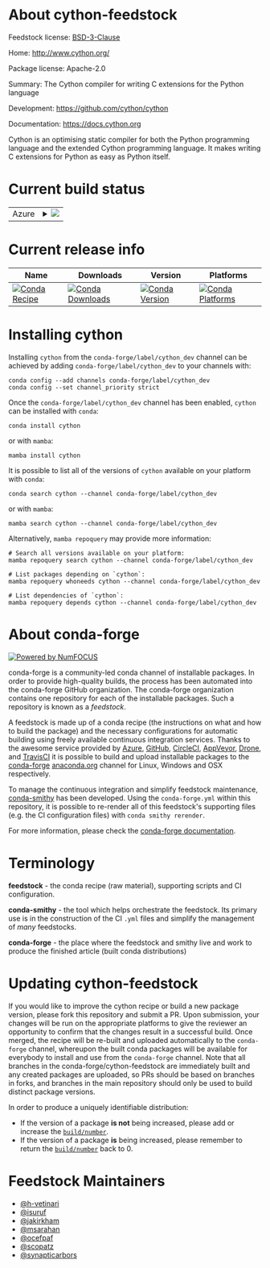 About cython-feedstock
======================

Feedstock license: [BSD-3-Clause](https://github.com/conda-forge/cython-feedstock/blob/main/LICENSE.txt)

Home: http://www.cython.org/

Package license: Apache-2.0

Summary: The Cython compiler for writing C extensions for the Python language

Development: https://github.com/cython/cython

Documentation: https://docs.cython.org

Cython is an optimising static compiler for both the Python programming
language and the extended Cython programming language. It makes writing C
extensions for Python as easy as Python itself.


Current build status
====================


<table>
    
  <tr>
    <td>Azure</td>
    <td>
      <details>
        <summary>
          <a href="https://dev.azure.com/conda-forge/feedstock-builds/_build/latest?definitionId=216&branchName=main">
            <img src="https://dev.azure.com/conda-forge/feedstock-builds/_apis/build/status/cython-feedstock?branchName=main">
          </a>
        </summary>
        <table>
          <thead><tr><th>Variant</th><th>Status</th></tr></thead>
          <tbody><tr>
              <td>linux_64_is_python_minfalseuse_noarchFalse</td>
              <td>
                <a href="https://dev.azure.com/conda-forge/feedstock-builds/_build/latest?definitionId=216&branchName=main">
                  <img src="https://dev.azure.com/conda-forge/feedstock-builds/_apis/build/status/cython-feedstock?branchName=main&jobName=linux&configuration=linux%20linux_64_is_python_minfalseuse_noarchFalse" alt="variant">
                </a>
              </td>
            </tr><tr>
              <td>linux_64_is_python_minfalseuse_noarchTrue</td>
              <td>
                <a href="https://dev.azure.com/conda-forge/feedstock-builds/_build/latest?definitionId=216&branchName=main">
                  <img src="https://dev.azure.com/conda-forge/feedstock-builds/_apis/build/status/cython-feedstock?branchName=main&jobName=linux&configuration=linux%20linux_64_is_python_minfalseuse_noarchTrue" alt="variant">
                </a>
              </td>
            </tr><tr>
              <td>linux_64_is_python_mintrueuse_noarchFalse</td>
              <td>
                <a href="https://dev.azure.com/conda-forge/feedstock-builds/_build/latest?definitionId=216&branchName=main">
                  <img src="https://dev.azure.com/conda-forge/feedstock-builds/_apis/build/status/cython-feedstock?branchName=main&jobName=linux&configuration=linux%20linux_64_is_python_mintrueuse_noarchFalse" alt="variant">
                </a>
              </td>
            </tr><tr>
              <td>linux_64_is_python_mintrueuse_noarchTrue</td>
              <td>
                <a href="https://dev.azure.com/conda-forge/feedstock-builds/_build/latest?definitionId=216&branchName=main">
                  <img src="https://dev.azure.com/conda-forge/feedstock-builds/_apis/build/status/cython-feedstock?branchName=main&jobName=linux&configuration=linux%20linux_64_is_python_mintrueuse_noarchTrue" alt="variant">
                </a>
              </td>
            </tr><tr>
              <td>linux_aarch64_is_python_minfalsepython3.11.____cpythonuse_noarchFalse</td>
              <td>
                <a href="https://dev.azure.com/conda-forge/feedstock-builds/_build/latest?definitionId=216&branchName=main">
                  <img src="https://dev.azure.com/conda-forge/feedstock-builds/_apis/build/status/cython-feedstock?branchName=main&jobName=linux&configuration=linux%20linux_aarch64_is_python_minfalsepython3.11.____cpythonuse_noarchFalse" alt="variant">
                </a>
              </td>
            </tr><tr>
              <td>linux_aarch64_is_python_minfalsepython3.12.____cpythonuse_noarchFalse</td>
              <td>
                <a href="https://dev.azure.com/conda-forge/feedstock-builds/_build/latest?definitionId=216&branchName=main">
                  <img src="https://dev.azure.com/conda-forge/feedstock-builds/_apis/build/status/cython-feedstock?branchName=main&jobName=linux&configuration=linux%20linux_aarch64_is_python_minfalsepython3.12.____cpythonuse_noarchFalse" alt="variant">
                </a>
              </td>
            </tr><tr>
              <td>linux_aarch64_is_python_minfalsepython3.13.____cp313use_noarchFalse</td>
              <td>
                <a href="https://dev.azure.com/conda-forge/feedstock-builds/_build/latest?definitionId=216&branchName=main">
                  <img src="https://dev.azure.com/conda-forge/feedstock-builds/_apis/build/status/cython-feedstock?branchName=main&jobName=linux&configuration=linux%20linux_aarch64_is_python_minfalsepython3.13.____cp313use_noarchFalse" alt="variant">
                </a>
              </td>
            </tr><tr>
              <td>linux_aarch64_is_python_minfalsepython3.14.____cp314tuse_noarchFalse</td>
              <td>
                <a href="https://dev.azure.com/conda-forge/feedstock-builds/_build/latest?definitionId=216&branchName=main">
                  <img src="https://dev.azure.com/conda-forge/feedstock-builds/_apis/build/status/cython-feedstock?branchName=main&jobName=linux&configuration=linux%20linux_aarch64_is_python_minfalsepython3.14.____cp314tuse_noarchFalse" alt="variant">
                </a>
              </td>
            </tr><tr>
              <td>linux_aarch64_is_python_minfalsepython3.14.____cp314use_noarchFalse</td>
              <td>
                <a href="https://dev.azure.com/conda-forge/feedstock-builds/_build/latest?definitionId=216&branchName=main">
                  <img src="https://dev.azure.com/conda-forge/feedstock-builds/_apis/build/status/cython-feedstock?branchName=main&jobName=linux&configuration=linux%20linux_aarch64_is_python_minfalsepython3.14.____cp314use_noarchFalse" alt="variant">
                </a>
              </td>
            </tr><tr>
              <td>linux_aarch64_is_python_mintruepython3.10.____cpythonuse_noarchFalse</td>
              <td>
                <a href="https://dev.azure.com/conda-forge/feedstock-builds/_build/latest?definitionId=216&branchName=main">
                  <img src="https://dev.azure.com/conda-forge/feedstock-builds/_apis/build/status/cython-feedstock?branchName=main&jobName=linux&configuration=linux%20linux_aarch64_is_python_mintruepython3.10.____cpythonuse_noarchFalse" alt="variant">
                </a>
              </td>
            </tr><tr>
              <td>linux_ppc64le_is_python_minfalsepython3.11.____cpythonuse_noarchFalse</td>
              <td>
                <a href="https://dev.azure.com/conda-forge/feedstock-builds/_build/latest?definitionId=216&branchName=main">
                  <img src="https://dev.azure.com/conda-forge/feedstock-builds/_apis/build/status/cython-feedstock?branchName=main&jobName=linux&configuration=linux%20linux_ppc64le_is_python_minfalsepython3.11.____cpythonuse_noarchFalse" alt="variant">
                </a>
              </td>
            </tr><tr>
              <td>linux_ppc64le_is_python_minfalsepython3.12.____cpythonuse_noarchFalse</td>
              <td>
                <a href="https://dev.azure.com/conda-forge/feedstock-builds/_build/latest?definitionId=216&branchName=main">
                  <img src="https://dev.azure.com/conda-forge/feedstock-builds/_apis/build/status/cython-feedstock?branchName=main&jobName=linux&configuration=linux%20linux_ppc64le_is_python_minfalsepython3.12.____cpythonuse_noarchFalse" alt="variant">
                </a>
              </td>
            </tr><tr>
              <td>linux_ppc64le_is_python_minfalsepython3.13.____cp313use_noarchFalse</td>
              <td>
                <a href="https://dev.azure.com/conda-forge/feedstock-builds/_build/latest?definitionId=216&branchName=main">
                  <img src="https://dev.azure.com/conda-forge/feedstock-builds/_apis/build/status/cython-feedstock?branchName=main&jobName=linux&configuration=linux%20linux_ppc64le_is_python_minfalsepython3.13.____cp313use_noarchFalse" alt="variant">
                </a>
              </td>
            </tr><tr>
              <td>linux_ppc64le_is_python_minfalsepython3.14.____cp314tuse_noarchFalse</td>
              <td>
                <a href="https://dev.azure.com/conda-forge/feedstock-builds/_build/latest?definitionId=216&branchName=main">
                  <img src="https://dev.azure.com/conda-forge/feedstock-builds/_apis/build/status/cython-feedstock?branchName=main&jobName=linux&configuration=linux%20linux_ppc64le_is_python_minfalsepython3.14.____cp314tuse_noarchFalse" alt="variant">
                </a>
              </td>
            </tr><tr>
              <td>linux_ppc64le_is_python_minfalsepython3.14.____cp314use_noarchFalse</td>
              <td>
                <a href="https://dev.azure.com/conda-forge/feedstock-builds/_build/latest?definitionId=216&branchName=main">
                  <img src="https://dev.azure.com/conda-forge/feedstock-builds/_apis/build/status/cython-feedstock?branchName=main&jobName=linux&configuration=linux%20linux_ppc64le_is_python_minfalsepython3.14.____cp314use_noarchFalse" alt="variant">
                </a>
              </td>
            </tr><tr>
              <td>linux_ppc64le_is_python_mintruepython3.10.____cpythonuse_noarchFalse</td>
              <td>
                <a href="https://dev.azure.com/conda-forge/feedstock-builds/_build/latest?definitionId=216&branchName=main">
                  <img src="https://dev.azure.com/conda-forge/feedstock-builds/_apis/build/status/cython-feedstock?branchName=main&jobName=linux&configuration=linux%20linux_ppc64le_is_python_mintruepython3.10.____cpythonuse_noarchFalse" alt="variant">
                </a>
              </td>
            </tr><tr>
              <td>osx_64_is_python_minfalsepython3.11.____cpythonuse_noarchFalse</td>
              <td>
                <a href="https://dev.azure.com/conda-forge/feedstock-builds/_build/latest?definitionId=216&branchName=main">
                  <img src="https://dev.azure.com/conda-forge/feedstock-builds/_apis/build/status/cython-feedstock?branchName=main&jobName=osx&configuration=osx%20osx_64_is_python_minfalsepython3.11.____cpythonuse_noarchFalse" alt="variant">
                </a>
              </td>
            </tr><tr>
              <td>osx_64_is_python_minfalsepython3.12.____cpythonuse_noarchFalse</td>
              <td>
                <a href="https://dev.azure.com/conda-forge/feedstock-builds/_build/latest?definitionId=216&branchName=main">
                  <img src="https://dev.azure.com/conda-forge/feedstock-builds/_apis/build/status/cython-feedstock?branchName=main&jobName=osx&configuration=osx%20osx_64_is_python_minfalsepython3.12.____cpythonuse_noarchFalse" alt="variant">
                </a>
              </td>
            </tr><tr>
              <td>osx_64_is_python_minfalsepython3.13.____cp313use_noarchFalse</td>
              <td>
                <a href="https://dev.azure.com/conda-forge/feedstock-builds/_build/latest?definitionId=216&branchName=main">
                  <img src="https://dev.azure.com/conda-forge/feedstock-builds/_apis/build/status/cython-feedstock?branchName=main&jobName=osx&configuration=osx%20osx_64_is_python_minfalsepython3.13.____cp313use_noarchFalse" alt="variant">
                </a>
              </td>
            </tr><tr>
              <td>osx_64_is_python_minfalsepython3.14.____cp314tuse_noarchFalse</td>
              <td>
                <a href="https://dev.azure.com/conda-forge/feedstock-builds/_build/latest?definitionId=216&branchName=main">
                  <img src="https://dev.azure.com/conda-forge/feedstock-builds/_apis/build/status/cython-feedstock?branchName=main&jobName=osx&configuration=osx%20osx_64_is_python_minfalsepython3.14.____cp314tuse_noarchFalse" alt="variant">
                </a>
              </td>
            </tr><tr>
              <td>osx_64_is_python_minfalsepython3.14.____cp314use_noarchFalse</td>
              <td>
                <a href="https://dev.azure.com/conda-forge/feedstock-builds/_build/latest?definitionId=216&branchName=main">
                  <img src="https://dev.azure.com/conda-forge/feedstock-builds/_apis/build/status/cython-feedstock?branchName=main&jobName=osx&configuration=osx%20osx_64_is_python_minfalsepython3.14.____cp314use_noarchFalse" alt="variant">
                </a>
              </td>
            </tr><tr>
              <td>osx_64_is_python_mintruepython3.10.____cpythonuse_noarchFalse</td>
              <td>
                <a href="https://dev.azure.com/conda-forge/feedstock-builds/_build/latest?definitionId=216&branchName=main">
                  <img src="https://dev.azure.com/conda-forge/feedstock-builds/_apis/build/status/cython-feedstock?branchName=main&jobName=osx&configuration=osx%20osx_64_is_python_mintruepython3.10.____cpythonuse_noarchFalse" alt="variant">
                </a>
              </td>
            </tr><tr>
              <td>osx_arm64_is_python_minfalsepython3.11.____cpythonuse_noarchFalse</td>
              <td>
                <a href="https://dev.azure.com/conda-forge/feedstock-builds/_build/latest?definitionId=216&branchName=main">
                  <img src="https://dev.azure.com/conda-forge/feedstock-builds/_apis/build/status/cython-feedstock?branchName=main&jobName=osx&configuration=osx%20osx_arm64_is_python_minfalsepython3.11.____cpythonuse_noarchFalse" alt="variant">
                </a>
              </td>
            </tr><tr>
              <td>osx_arm64_is_python_minfalsepython3.12.____cpythonuse_noarchFalse</td>
              <td>
                <a href="https://dev.azure.com/conda-forge/feedstock-builds/_build/latest?definitionId=216&branchName=main">
                  <img src="https://dev.azure.com/conda-forge/feedstock-builds/_apis/build/status/cython-feedstock?branchName=main&jobName=osx&configuration=osx%20osx_arm64_is_python_minfalsepython3.12.____cpythonuse_noarchFalse" alt="variant">
                </a>
              </td>
            </tr><tr>
              <td>osx_arm64_is_python_minfalsepython3.13.____cp313use_noarchFalse</td>
              <td>
                <a href="https://dev.azure.com/conda-forge/feedstock-builds/_build/latest?definitionId=216&branchName=main">
                  <img src="https://dev.azure.com/conda-forge/feedstock-builds/_apis/build/status/cython-feedstock?branchName=main&jobName=osx&configuration=osx%20osx_arm64_is_python_minfalsepython3.13.____cp313use_noarchFalse" alt="variant">
                </a>
              </td>
            </tr><tr>
              <td>osx_arm64_is_python_minfalsepython3.14.____cp314tuse_noarchFalse</td>
              <td>
                <a href="https://dev.azure.com/conda-forge/feedstock-builds/_build/latest?definitionId=216&branchName=main">
                  <img src="https://dev.azure.com/conda-forge/feedstock-builds/_apis/build/status/cython-feedstock?branchName=main&jobName=osx&configuration=osx%20osx_arm64_is_python_minfalsepython3.14.____cp314tuse_noarchFalse" alt="variant">
                </a>
              </td>
            </tr><tr>
              <td>osx_arm64_is_python_minfalsepython3.14.____cp314use_noarchFalse</td>
              <td>
                <a href="https://dev.azure.com/conda-forge/feedstock-builds/_build/latest?definitionId=216&branchName=main">
                  <img src="https://dev.azure.com/conda-forge/feedstock-builds/_apis/build/status/cython-feedstock?branchName=main&jobName=osx&configuration=osx%20osx_arm64_is_python_minfalsepython3.14.____cp314use_noarchFalse" alt="variant">
                </a>
              </td>
            </tr><tr>
              <td>osx_arm64_is_python_mintruepython3.10.____cpythonuse_noarchFalse</td>
              <td>
                <a href="https://dev.azure.com/conda-forge/feedstock-builds/_build/latest?definitionId=216&branchName=main">
                  <img src="https://dev.azure.com/conda-forge/feedstock-builds/_apis/build/status/cython-feedstock?branchName=main&jobName=osx&configuration=osx%20osx_arm64_is_python_mintruepython3.10.____cpythonuse_noarchFalse" alt="variant">
                </a>
              </td>
            </tr><tr>
              <td>win_64_is_python_minfalsepython3.11.____cpythonuse_noarchFalse</td>
              <td>
                <a href="https://dev.azure.com/conda-forge/feedstock-builds/_build/latest?definitionId=216&branchName=main">
                  <img src="https://dev.azure.com/conda-forge/feedstock-builds/_apis/build/status/cython-feedstock?branchName=main&jobName=win&configuration=win%20win_64_is_python_minfalsepython3.11.____cpythonuse_noarchFalse" alt="variant">
                </a>
              </td>
            </tr><tr>
              <td>win_64_is_python_minfalsepython3.12.____cpythonuse_noarchFalse</td>
              <td>
                <a href="https://dev.azure.com/conda-forge/feedstock-builds/_build/latest?definitionId=216&branchName=main">
                  <img src="https://dev.azure.com/conda-forge/feedstock-builds/_apis/build/status/cython-feedstock?branchName=main&jobName=win&configuration=win%20win_64_is_python_minfalsepython3.12.____cpythonuse_noarchFalse" alt="variant">
                </a>
              </td>
            </tr><tr>
              <td>win_64_is_python_minfalsepython3.13.____cp313use_noarchFalse</td>
              <td>
                <a href="https://dev.azure.com/conda-forge/feedstock-builds/_build/latest?definitionId=216&branchName=main">
                  <img src="https://dev.azure.com/conda-forge/feedstock-builds/_apis/build/status/cython-feedstock?branchName=main&jobName=win&configuration=win%20win_64_is_python_minfalsepython3.13.____cp313use_noarchFalse" alt="variant">
                </a>
              </td>
            </tr><tr>
              <td>win_64_is_python_minfalsepython3.14.____cp314tuse_noarchFalse</td>
              <td>
                <a href="https://dev.azure.com/conda-forge/feedstock-builds/_build/latest?definitionId=216&branchName=main">
                  <img src="https://dev.azure.com/conda-forge/feedstock-builds/_apis/build/status/cython-feedstock?branchName=main&jobName=win&configuration=win%20win_64_is_python_minfalsepython3.14.____cp314tuse_noarchFalse" alt="variant">
                </a>
              </td>
            </tr><tr>
              <td>win_64_is_python_minfalsepython3.14.____cp314use_noarchFalse</td>
              <td>
                <a href="https://dev.azure.com/conda-forge/feedstock-builds/_build/latest?definitionId=216&branchName=main">
                  <img src="https://dev.azure.com/conda-forge/feedstock-builds/_apis/build/status/cython-feedstock?branchName=main&jobName=win&configuration=win%20win_64_is_python_minfalsepython3.14.____cp314use_noarchFalse" alt="variant">
                </a>
              </td>
            </tr><tr>
              <td>win_64_is_python_mintruepython3.10.____cpythonuse_noarchFalse</td>
              <td>
                <a href="https://dev.azure.com/conda-forge/feedstock-builds/_build/latest?definitionId=216&branchName=main">
                  <img src="https://dev.azure.com/conda-forge/feedstock-builds/_apis/build/status/cython-feedstock?branchName=main&jobName=win&configuration=win%20win_64_is_python_mintruepython3.10.____cpythonuse_noarchFalse" alt="variant">
                </a>
              </td>
            </tr>
          </tbody>
        </table>
      </details>
    </td>
  </tr>
</table>

Current release info
====================

| Name | Downloads | Version | Platforms |
| --- | --- | --- | --- |
| [![Conda Recipe](https://img.shields.io/badge/recipe-cython-green.svg)](https://anaconda.org/conda-forge/cython) | [![Conda Downloads](https://img.shields.io/conda/dn/conda-forge/cython.svg)](https://anaconda.org/conda-forge/cython) | [![Conda Version](https://img.shields.io/conda/vn/conda-forge/cython.svg)](https://anaconda.org/conda-forge/cython) | [![Conda Platforms](https://img.shields.io/conda/pn/conda-forge/cython.svg)](https://anaconda.org/conda-forge/cython) |

Installing cython
=================

Installing `cython` from the `conda-forge/label/cython_dev` channel can be achieved by adding `conda-forge/label/cython_dev` to your channels with:

```
conda config --add channels conda-forge/label/cython_dev
conda config --set channel_priority strict
```

Once the `conda-forge/label/cython_dev` channel has been enabled, `cython` can be installed with `conda`:

```
conda install cython
```

or with `mamba`:

```
mamba install cython
```

It is possible to list all of the versions of `cython` available on your platform with `conda`:

```
conda search cython --channel conda-forge/label/cython_dev
```

or with `mamba`:

```
mamba search cython --channel conda-forge/label/cython_dev
```

Alternatively, `mamba repoquery` may provide more information:

```
# Search all versions available on your platform:
mamba repoquery search cython --channel conda-forge/label/cython_dev

# List packages depending on `cython`:
mamba repoquery whoneeds cython --channel conda-forge/label/cython_dev

# List dependencies of `cython`:
mamba repoquery depends cython --channel conda-forge/label/cython_dev
```


About conda-forge
=================

[![Powered by
NumFOCUS](https://img.shields.io/badge/powered%20by-NumFOCUS-orange.svg?style=flat&colorA=E1523D&colorB=007D8A)](https://numfocus.org)

conda-forge is a community-led conda channel of installable packages.
In order to provide high-quality builds, the process has been automated into the
conda-forge GitHub organization. The conda-forge organization contains one repository
for each of the installable packages. Such a repository is known as a *feedstock*.

A feedstock is made up of a conda recipe (the instructions on what and how to build
the package) and the necessary configurations for automatic building using freely
available continuous integration services. Thanks to the awesome service provided by
[Azure](https://azure.microsoft.com/en-us/services/devops/), [GitHub](https://github.com/),
[CircleCI](https://circleci.com/), [AppVeyor](https://www.appveyor.com/),
[Drone](https://cloud.drone.io/welcome), and [TravisCI](https://travis-ci.com/)
it is possible to build and upload installable packages to the
[conda-forge](https://anaconda.org/conda-forge) [anaconda.org](https://anaconda.org/)
channel for Linux, Windows and OSX respectively.

To manage the continuous integration and simplify feedstock maintenance,
[conda-smithy](https://github.com/conda-forge/conda-smithy) has been developed.
Using the ``conda-forge.yml`` within this repository, it is possible to re-render all of
this feedstock's supporting files (e.g. the CI configuration files) with ``conda smithy rerender``.

For more information, please check the [conda-forge documentation](https://conda-forge.org/docs/).

Terminology
===========

**feedstock** - the conda recipe (raw material), supporting scripts and CI configuration.

**conda-smithy** - the tool which helps orchestrate the feedstock.
                   Its primary use is in the construction of the CI ``.yml`` files
                   and simplify the management of *many* feedstocks.

**conda-forge** - the place where the feedstock and smithy live and work to
                  produce the finished article (built conda distributions)


Updating cython-feedstock
=========================

If you would like to improve the cython recipe or build a new
package version, please fork this repository and submit a PR. Upon submission,
your changes will be run on the appropriate platforms to give the reviewer an
opportunity to confirm that the changes result in a successful build. Once
merged, the recipe will be re-built and uploaded automatically to the
`conda-forge` channel, whereupon the built conda packages will be available for
everybody to install and use from the `conda-forge` channel.
Note that all branches in the conda-forge/cython-feedstock are
immediately built and any created packages are uploaded, so PRs should be based
on branches in forks, and branches in the main repository should only be used to
build distinct package versions.

In order to produce a uniquely identifiable distribution:
 * If the version of a package **is not** being increased, please add or increase
   the [``build/number``](https://docs.conda.io/projects/conda-build/en/latest/resources/define-metadata.html#build-number-and-string).
 * If the version of a package **is** being increased, please remember to return
   the [``build/number``](https://docs.conda.io/projects/conda-build/en/latest/resources/define-metadata.html#build-number-and-string)
   back to 0.

Feedstock Maintainers
=====================

* [@h-vetinari](https://github.com/h-vetinari/)
* [@isuruf](https://github.com/isuruf/)
* [@jakirkham](https://github.com/jakirkham/)
* [@msarahan](https://github.com/msarahan/)
* [@ocefpaf](https://github.com/ocefpaf/)
* [@scopatz](https://github.com/scopatz/)
* [@synapticarbors](https://github.com/synapticarbors/)

